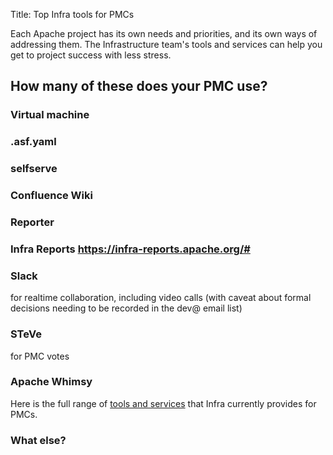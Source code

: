 Title: Top Infra tools for PMCs

Each Apache project has its own needs and priorities, and its own ways of addressing them. The Infrastructure team's tools and services can help you get to project success with less stress.

## How many of these does your PMC use?

### Virtual machine

### .asf.yaml

### selfserve

### Confluence Wiki

### Reporter

### Infra Reports https://infra-reports.apache.org/#

### Slack 
for realtime collaboration, including video calls (with caveat about formal decisions needing to be recorded in the dev@ email list)

### STeVe 
for PMC votes

### Apache Whimsy

Here is the full range of [tools and services](seervices.html) that Infra currently provides for PMCs.

### What else?
